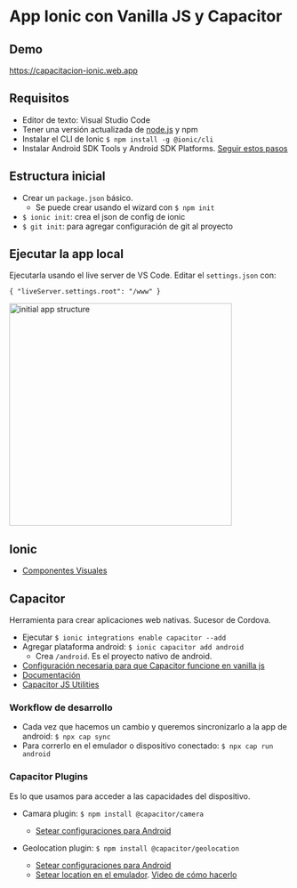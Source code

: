 # App Ionic con Vanilla JS y Capacitor

## Demo
https://capacitacion-ionic.web.app

## Requisitos
- Editor de texto: Visual Studio Code
- Tener una versión actualizada de [node.js](https://nodejs.org/en/) y npm
- Instalar el CLI de Ionic
`$ npm install -g @ionic/cli`
- Instalar Android SDK Tools y Android SDK Platforms. [Seguir estos pasos](https://capacitorjs.com/docs/getting-started/environment-setup#android-sdk)


## Estructura inicial
- Crear un `package.json` básico.
    - Se puede crear usando el wizard con `$ npm init`
- `$ ionic init`: crea el json de config de ionic
- `$ git init`: para agregar configuración de git al proyecto


## Ejecutar la app local
Ejecutarla usando el live server de VS Code. Editar el `settings.json` con:

`{
    "liveServer.settings.root": "/www"
}`

<img src="https://drive.google.com/uc?id=1rgGJBUnotXfHwk2BX6qLeUhBKCrh7VDC" alt="initial app structure" width="400"/>

## Ionic
- [Componentes Visuales](https://ionicframework.com/docs/components)

## Capacitor
Herramienta para crear aplicaciones web nativas. Sucesor de Cordova.

- Ejecutar `$ ionic integrations enable capacitor --add`
- Agregar plataforma android: `$ ionic capacitor add android`
    - Crea `/android`. Es el proyecto nativo de android.
- [Configuración necesaria para que Capacitor funcione en vanilla js](https://capacitorjs.com/docs/web#using-capacitor-as-a-script-include)
- [Documentación](https://capacitorjs.com/docs/getting-started)
- [Capacitor JS Utilities](https://capacitorjs.com/docs/basics/utilities)

### Workflow de desarrollo
- Cada vez que hacemos un cambio y queremos sincronizarlo a la app de android: `$ npx cap sync`
- Para correrlo en el emulador o dispositivo conectado: `$ npx cap run android`

### Capacitor Plugins 
Es lo que usamos para acceder a las capacidades del dispositivo.

- Camara plugin: `$ npm install @capacitor/camera `
    - [Setear configuraciones para Android](https://capacitorjs.com/docs/apis/camera#android)

- Geolocation plugin: `$ npm install @capacitor/geolocation`
    - [Setear configuraciones para Android](https://capacitorjs.com/docs/apis/geolocation#android) 
    - [Setear location en el emulador](https://developer.android.com/studio/run/emulator). [Video de cómo hacerlo](https://drive.google.com/file/d/1iLB5zil862iz_wRLZ_WglZwZovaomhyN/view?usp=sharing)